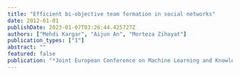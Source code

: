 ```yaml
---
title: "Efficient bi-objective team formation in social networks"
date: 2012-01-01
publishDate: 2023-01-07T03:26:44.425727Z
authors: ["Mehdi Kargar", "Aijun An", "Morteza Zihayat"]
publication_types: ["1"]
abstract: ""
featured: false
publication: "*Joint European Conference on Machine Learning and Knowledge Discovery in Databases*"
---
```


